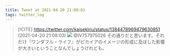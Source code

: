 ```yaml
---
title: Tweet at 2021-04-20 21:08:03
tags: twitter_log
---
```


> [!CITE] https://twitter.com/kaisekiriu/status/1384478969479630851 (2021-04-20 21:08:03)
> ![](https://twitter.com/kaisekiriu/status/1384478969479630851)
> @IV757975026 その通りだと思います。それだけ『ワンダフル・ライフ』がピカイアのイメージの形成に及ぼした影響が大きいということなんでしょうけれども。
